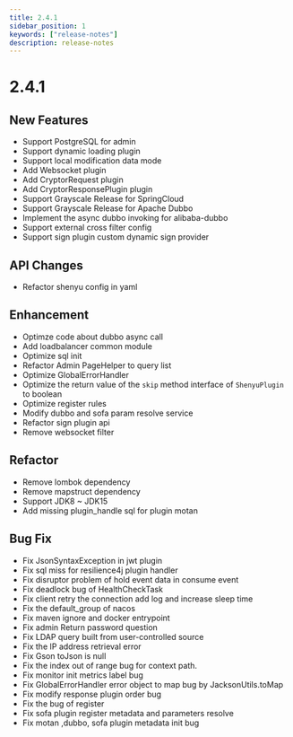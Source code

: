 ```yaml
---
title: 2.4.1
sidebar_position: 1
keywords: ["release-notes"]
description: release-notes
---
```

# 2.4.1

## New Features

- Support PostgreSQL for admin
- Support dynamic loading plugin
- Support local modification data mode
- Add Websocket plugin
- Add CryptorRequest plugin
- Add CryptorResponsePlugin plugin
- Support Grayscale Release for SpringCloud
- Support Grayscale Release for Apache Dubbo
- Implement the async dubbo invoking for alibaba-dubbo
- Support external cross filter config
- Support sign plugin custom dynamic sign provider

## API Changes

- Refactor shenyu config in yaml

## Enhancement

- Optimze code about dubbo async call
- Add loadbalancer common module
- Optimize sql init
- Refactor Admin PageHelper to query list
- Optimize GlobalErrorHandler
- Optimize the return value of the `skip` method interface of `ShenyuPlugin` to boolean
- Optimize register rules
- Modify dubbo and sofa param resolve service
- Refactor sign plugin api
- Remove websocket filter

## Refactor

- Remove lombok dependency
- Remove mapstruct dependency
- Support JDK8 ~ JDK15
- Add missing plugin_handle sql for plugin motan

## Bug Fix

- Fix JsonSyntaxException in jwt plugin
- Fix sql miss for resilience4j plugin handler
- Fix disruptor problem of hold event data in consume event
- Fix deadlock bug of HealthCheckTask
- Fix client retry the connection add log and increase sleep time
- Fix the default_group of nacos
- Fix maven ignore and docker entrypoint
- Fix admin Return password question
- Fix LDAP query built from user-controlled source
- Fix the IP address retrieval error
- Fix Gson toJson is null
- Fix the index out of range bug for context path.
- Fix monitor init metrics label bug
- Fix GlobalErrorHandler error object to map bug by JacksonUtils.toMap
- Fix modify response plugin order bug
- Fix the bug of register
- Fix sofa plugin register metadata and parameters resolve
- Fix motan ,dubbo, sofa plugin metadata init bug

